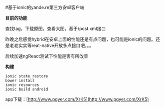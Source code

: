#基于ionic的yande.re第三方安卓客户端

**目前的功能**

查找tag，下载原图，查看大图，基于/post.xml接口

昨晚之后感觉hybrid在安卓上面的性能还是有点问题，也可能是ionic的问题。还是老老实实等reat-native开放多点接口吧。。。

后续加速ngReact测试下性能是否有所改善

**构建**

    ionic state restore  
    bower install  
    ionic resources  
    ionic build android

app下载：[http://www.pgyer.com/XrK5](http://www.pgyer.com/XrK5)